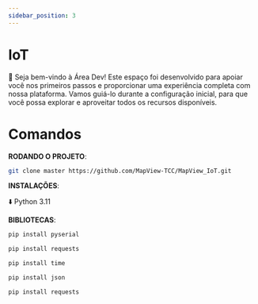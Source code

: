 ```yaml
---
sidebar_position: 3
---
```


# IoT 

📡 Seja bem-vindo à Área Dev! Este espaço foi desenvolvido para apoiar você nos primeiros passos e proporcionar uma experiência completa com nossa plataforma. Vamos guiá-lo durante a configuração inicial, para que você possa explorar e aproveitar todos os recursos disponíveis.

# Comandos

**RODANDO O PROJETO**:

```bash
git clone master https://github.com/MapView-TCC/MapView_IoT.git
```

**INSTALAÇÕES**:

⬇️ Python 3.11

**BIBLIOTECAS**:

```bash
pip install pyserial
```
```bash
pip install requests
```
```bash
pip install time
```
```bash
pip install json
```
```bash
pip install requests
```






